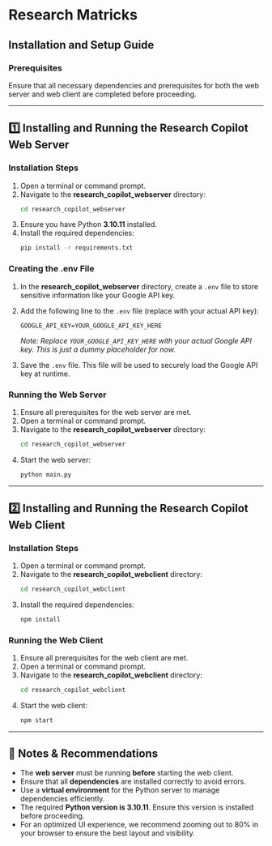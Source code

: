 # **Research Matricks**  

## **Installation and Setup Guide**  

### **Prerequisites**  
Ensure that all necessary dependencies and prerequisites for both the web server and web client are completed before proceeding.  

---

## **1️⃣ Installing and Running the Research Copilot Web Server**  

### **Installation Steps**  
1. Open a terminal or command prompt.  
2. Navigate to the **research_copilot_webserver** directory:  
   ```sh
   cd research_copilot_webserver
   ```
3. Ensure you have Python **3.10.11** installed.
4. Install the required dependencies:  
   ```sh
   pip install -r requirements.txt
   ```

### **Creating the .env File**  
1. In the **research_copilot_webserver** directory, create a `.env` file to store sensitive information like your Google API key.  
2. Add the following line to the `.env` file (replace with your actual API key):
   ```
   GOOGLE_API_KEY=YOUR_GOOGLE_API_KEY_HERE
   ```
   *Note: Replace `YOUR_GOOGLE_API_KEY_HERE` with your actual Google API key. This is just a dummy placeholder for now.*

3. Save the `.env` file. This file will be used to securely load the Google API key at runtime.

### **Running the Web Server**  
1. Ensure all prerequisites for the web server are met.  
2. Open a terminal or command prompt.  
3. Navigate to the **research_copilot_webserver** directory:  
   ```sh
   cd research_copilot_webserver
   ```  
4. Start the web server:  
   ```sh
   python main.py
   ```

---

## **2️⃣ Installing and Running the Research Copilot Web Client**  

### **Installation Steps**  
1. Open a terminal or command prompt.  
2. Navigate to the **research_copilot_webclient** directory:  
   ```sh
   cd research_copilot_webclient
   ```  
3. Install the required dependencies:  
   ```sh
   npm install
   ```

### **Running the Web Client**  
1. Ensure all prerequisites for the web client are met.  
2. Open a terminal or command prompt.  
3. Navigate to the **research_copilot_webclient** directory:  
   ```sh
   cd research_copilot_webclient
   ```  
4. Start the web client:  
   ```sh
   npm start
   ```

---

## **🚀 Notes & Recommendations**  
- The **web server** must be running **before** starting the web client.  
- Ensure that all **dependencies** are installed correctly to avoid errors.  
- Use a **virtual environment** for the Python server to manage dependencies efficiently.  
- The required **Python version is 3.10.11**. Ensure this version is installed before proceeding.
- For an optimized UI experience, we recommend zooming out to 80% in your browser to ensure the best layout and visibility.